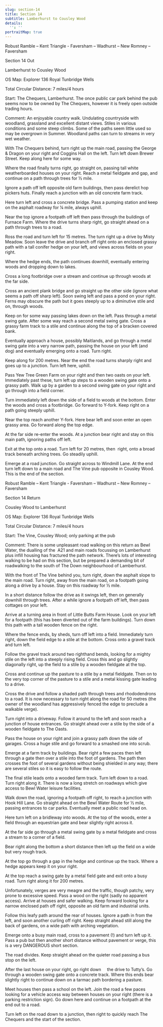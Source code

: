```yaml
---
slug: section-14
title: Section 14
subtitle: Lamberhurst to Cousley Wood
details:
  '': ''
portraitMap: true
---
```

Robust Ramble – Kent Triangle - Faversham – Wadhurst – New Romney – Faversham

Section 14 Out

Lamberhurst to Cousley Wood

OS Map: Explorer 136 Royal Tunbridge Wells

Total Circular Distance: 7 miles/4 hours

Start: The Chequers, Lamberhurst. The once public car park behind the pub seems now to be owned by The Chequers, however it is freely open outside trading hours.

Comment: An enjoyable country walk. Undulating countryside with woodland, grassland and excellent distant views. Stiles in various conditions and some steep climbs. Some of the paths seem little used so may be overgrown in Summer. Woodland paths can turn to streams in very wet weather.

With The Chequers behind, turn right up the main road, passing the George & Dragon on your right and Coggins Hall on the left. Turn left down Brewer Street. Keep along here for some way.

Where the road finally turns right, go straight on, passing tall white weatherboarded houses on your right. Reach a metal fieldgate and gap, and continue on a path through trees for ½ mile.

Ignore a path off left opposite old farm buildings, then pass derelict hop pickers huts. Finally reach a junction with an old concrete farm track.

Here turn left and cross a concrete bridge. Pass a pumping station and keep on the asphalt roadway for ¼ mile, always uphill.

Near the top ignore a footpath off left then pass through the buildings of Furnace Farm. Where the drive turns sharp right, go straight ahead on a path through trees to a road.

Ross the road and turn left for 15 metres. The turn right up a drive by Misty Meadow. Soon leave the drive and branch off right onto an enclosed grassy path with a tall conifer hedge on your left, and views across fields on your right.

Where the hedge ends, the path continues downhill, eventually entering woods and dropping down to lakes.

Cross a long footbridge over a stream and continue up through woods at the far side.

Cross an ancient plank bridge and go straight up the other side (ignore what seems a path off sharp left). Soon swing left and pass a pond on your right. Ferns may obscure the path but it goes steeply up to a diminutive stile and on, through woods.

Keep on for some way passing lakes down on the left. Pass through a metal swing gate. After some way reach a second metal swing gate. Cross a grassy farm track to a stile and continue along the top of a bracken covered bank.

Eventually approach a house, possibly Maitlands, and go through a metal swing gate into a very narrow path, passing the house on your left (and dog) and eventually emerging onto a road. Turn right.

Keep along for 200 metres. Near the end the road turns sharply right and goes up to a junction. Turn left here, uphill.

Pass Yew Tree Green Farm on your right and then two oasts on your left. Immediately past these, turn left up steps to a wooden swing gate onto a grassy path. Walk up by a garden to a second swing gate on your right and go through into a field corner.

Turn immediately left down the side of a field to woods at the bottom. Enter the woods and cross a footbridge. Go forward to Y-fork. Keep right on a path going steeply uphill.

Near the top reach another Y-fork. Here bear left and soon enter an open grassy area. Go forward along the top edge.

At the far side re-enter the woods. At a junction bear right and stay on this main path, ignoring paths off left.

Exit at the top onto a road. Turn left for 20 metres, then  right, onto a broad track beneath arching trees. Go steadily uphill.

Emerge at a road junction. Go straight across to Windmill Lane. At the end turn left down to a main road and The Vine pub opposite in Cousley Wood. This is the end of the section.

Robust Ramble – Kent Triangle - Faversham – Wadhurst – New Romney – Faversham

Section 14 Return

Cousley Wood to Lamberhurst

OS Map: Explorer 136 Royal Tunbridge Wells

Total Circular Distance: 7 miles/4 hours

Start: The Vine, Cousley Wood; only parking at the pub

Comment: There is some unpleasant road walking on this return as Bewl Water, the dualling of the  A21 and main roads focussing on Lamberhurst plus infill housing has fractured the path network. There’s lots of interesting walking to be had on this section, but be prepared a demanding bit of roadwalking to the south of The Down neighbourhood of Lamberhurst.

With the front of The Vine behind you, turn right, down the asphalt slope to the main road. Turn right, away from the main road, on a footpath going along a drive by a house. Stay on this roadway for ½ mile.

In a short distance follow the drive as it swings left, then on generally downhill through trees. After a while ignore a footpath off left, then pass cottages on your left.

Arrive at a turning area in front of Little Butts Farm House. Look on your left for a footpath (this has been diverted out of the farm buildings). Turn down this path with a tall wooden fence on the right.

Where the fence ends, by sheds, turn off left into a field. Immediately turn right, down the field edge to a stile at the bottom. Cross onto a gravel track and turn left.

Follow the gravel track around two righthand bends, looking for a mighty stile on the left into a steeply rising field. Cross this and go slightly diagonally right, up the field to a stile by a wooden fieldgate at the top.

Cross and continue up the pasture to a stile by a metal fieldgate. Then on to the very top corner of the pasture to a stile and a metal kissing gate leading to a drive.

Cross the drive and follow a shaded path through trees and rhododendrons to a road. It is now necessary to turn right along the road for 50 metres (the owner of the woodland has aggressively fenced the edge to preclude a walkable verge).

Turn right into a driveway. Follow it around to the left and soon reach a junction of house entrances. Go straight ahead over a stile by the side of a wooden fieldgate to The Oasts.

Pass the house on your right and join a grassy path down the side of garages. Cross a huge stile and go forward to a smashed one into scrub.

Emerge at a farm track by buildings. Bear right a few paces then left through a gate then over a stile into the foot of gardens. The path then crosses the foot of several gardens without being shielded in any way; there are several stiles so it is easy to follow the route.

The final stile leads onto a wooded farm track. Turn left down to a road. Turn right along it. There is now a long stretch on roadways which give access to Bewl Water leisure facilities.

Walk down the road, ignoring a footpath off right, to reach a junction with Hook Hill Lane. Go straight ahead on the Bewl Water Route for ½ mile, passing entrances to car parks. Eventually meet a public road head on.

Here turn left on a bridleway into woods. At the top of the woods, enter a field through an equestrian gate and bear slightly right across it.

At the far side go through a metal swing gate by a metal fieldgate and cross a stream to a corner of a field.

Bear right along the bottom a short distance then left up the field on a wide but very rough track.

At the top go through a gap in the hedge and continue up the track. Where a hedge appears keep it on your right.

At the top reach a swing gate by a metal field gate and exit onto a busy road. Turn right along it for 200 metres.

Unfortunately, verges are very meagre and the traffic, though patchy, very prone to excessive speed. Pass a wood on the right (sadly no apparent access). Arrive at houses and safer walking. Keep forward looking for a narrow enclosed path off right, opposite an old farm and industrial units.

Follow this leafy path around the rear of houses. Ignore a path in from the left, and soon another curling off right. Keep straight ahead still along the back of gardens, on a wide path with arching vegetation.

Emerge onto a busy main road, cross to a pavement (!) and turn left up it. Pass a pub but then another short distance without pavement or verge, this is a very DANGEROUS short section.

The road divides. Keep straight ahead on the quieter road passing a bus stop on the left.

After the last house on your right, go right down     the drive to Tutty’s. Go through a wooden swing gate onto a concrete track. Where this ends bear slightly right to continue down on a tarmac path bordering a pasture.

Meet houses then pass a school on the left. Join the road a few paces looking for a vehicle access way between houses on your right (there is a parking restriction sign). Go down here and continue on a footpath at the end out to a road.

Turn left on the road down to a junction, then right to quickly reach The Chequers and the start of the section.
